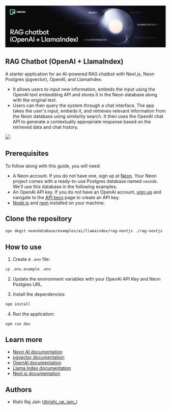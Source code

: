 [![github-rag-chatbot-llamaindex](/assets/images/github-rag-chatbot-llamaindex.jpg)](https://console.neon.tech/signup)

## RAG Chatbot (OpenAI + LlamaIndex)

A starter application for an AI-powered RAG chatbot with Next.js, Neon Postgres (pgvector), OpenAI, and LlamaIndex.

- It allows users to input new information, embeds the input using the OpenAI text embedding API and stores it in the Neon database along with the original text. 
- Users can then query the system through a chat interface. The app takes the user's input, embeds it, and retrieves relevant information from the Neon database using similarity search. It then uses the OpenAI chat API to generate a contextually appropriate response based on the retrieved data and chat history.

[![](https://vercel.com/button)](https://vercel.com/new/clone?repository-url=https://github.com/neondatabase/examples/tree/main/ai/llamaindex/rag-nextjs&env=POSTGRES_URL,OPENAI_API_KEY)

## Prerequisites

To follow along with this guide, you will need:

- A Neon account. If you do not have one, sign up at [Neon](https://neon.tech). Your Neon project comes with a ready-to-use Postgres database named `neondb`. We'll use this database in the following examples.
- An OpenAI API key. If you do not have an OpenAI account, [sign up](https://platform.openai.com/signup) and navigate to the [API keys](https://platform.openai.com/api-keys) page to create an API key.  
- [Node.js](https://nodejs.org/) and [npm](https://www.npmjs.com/) installed on your machine. 

## Clone the repository

```bash
npx degit neondatabase/examples/ai/llamaindex/rag-nextjs ./rag-nextjs
```

## How to use

1. Create a `.env` file:

```bash
cp .env.example .env
```

2. Update the environment variables with your OpenAI API Key and Neon Postgres URL.

3. Install the dependencies:

```bash
npm install
```

4. Run the application:

```bash
npm run dev
```

## Learn more

- [Neon AI documentation](https://neon.tech/docs/ai/ai-intro)
- [pgvector documentation](https://github.com/pgvector/pgvector)
- [OpenAI documentation](https://platform.openai.com/docs/introduction)
- [Llama Index documentation](https://llama.meta.com/docs/get-started/)
- [Next.js documentation](https://nextjs.org/docs)

## Authors

- Rishi Raj Jain ([@rishi_raj_jain_](https://twitter.com/rishi_raj_jain_))
